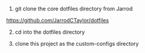 1) git clone the core dotfiles directory from Jarrod

https://github.com/JarrodCTaylor/dotfiles

2) cd into the dotfiles directory

3) clone this project as the custom-configs directory
